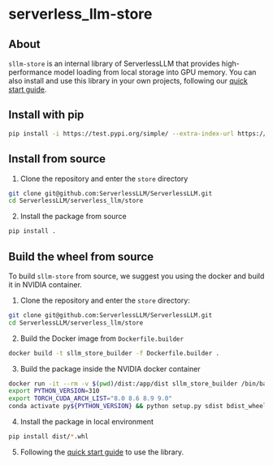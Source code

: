 # serverless_llm-store

## About

`sllm-store` is an internal library of ServerlessLLM that provides high-performance model loading from local storage into GPU memory. You can also install and use this library in your own projects, following our [quick start guide](https://serverlessllm.github.io/docs/stable/store/quickstart).

## Install with pip

``` bash
pip install -i https://test.pypi.org/simple/ --extra-index-url https://pypi.org/simple/ serverless_llm_store==0.0.1.dev5
```

## Install from source
1. Clone the repository and enter the `store` directory

``` bash
git clone git@github.com:ServerlessLLM/ServerlessLLM.git
cd ServerlessLLM/serverless_llm/store
```

2. Install the package from source

```bash
pip install .
```

## Build the wheel from source

To build `sllm-store` from source, we suggest you using the docker and build it in NVIDIA container.

1. Clone the repository and enter the `store` directory:

```bash
git clone git@github.com:ServerlessLLM/ServerlessLLM.git
cd ServerlessLLM/serverless_llm/store
```

2. Build the Docker image from `Dockerfile.builder`

``` bash
docker build -t sllm_store_builder -f Dockerfile.builder .
```

3. Build the package inside the NVIDIA docker container
``` bash
docker run -it --rm -v $(pwd)/dist:/app/dist sllm_store_builder /bin/bash
export PYTHON_VERSION=310
export TORCH_CUDA_ARCH_LIST="8.0 8.6 8.9 9.0"
conda activate py${PYTHON_VERSION} && python setup.py sdist bdist_wheel
```

4. Install the package in local environment
``` bash
pip install dist/*.whl
```

5. Following the [quick start guide](https://serverlessllm.github.io/docs/stable/store/quickstart) to use the library.